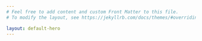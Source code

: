 ```yaml
---
# Feel free to add content and custom Front Matter to this file.
# To modify the layout, see https://jekyllrb.com/docs/themes/#overriding-theme-defaults

layout: default-hero
---
```


